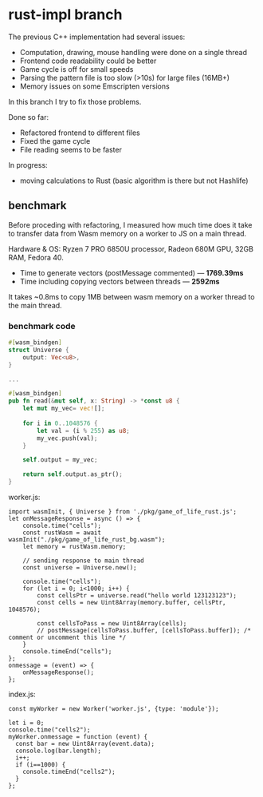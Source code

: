 # rust-impl branch
The previous C++ implementation had several issues:
* Computation, drawing, mouse handling were done on a single thread
* Frontend code readability could be better
* Game cycle is off for small speeds
* Parsing the pattern file is too slow (>10s) for large files (16MB+)
* Memory issues on some Emscripten versions

In this branch I try to fix those problems.

Done so far:
* Refactored frontend to different files
* Fixed the game cycle
* File reading seems to be faster

In progress:
* moving calculations to Rust (basic algorithm is there but not Hashlife)

## benchmark
Before proceding with refactoring, I measured how much time does it take to transfer data from Wasm memory on a worker to JS on a main thread.

Hardware & OS: Ryzen 7 PRO 6850U processor, Radeon 680M GPU, 32GB RAM, Fedora 40.

* Time to generate vectors (postMessage commented) &mdash; **1769.39ms**
* Time including copying vectors between threads &mdash; **2592ms**

It takes ~0.8ms to copy 1MB between wasm memory on a worker thread to the main thread.


### benchmark code
```lib.rs
#[wasm_bindgen]
struct Universe {
    output: Vec<u8>,  
}

...

#[wasm_bindgen]
pub fn read(&mut self, x: String) -> *const u8 { 
    let mut my_vec= vec![];
    
    for i in 0..1048576 {
        let val = (i % 255) as u8;
        my_vec.push(val);
    }

    self.output = my_vec;

    return self.output.as_ptr();
}
```

worker.js:
```
import wasmInit, { Universe } from './pkg/game_of_life_rust.js';
let onMessageResponse = async () => {
    console.time("cells");
    const rustWasm = await wasmInit("./pkg/game_of_life_rust_bg.wasm");
    let memory = rustWasm.memory;
    
    // sending response to main thread
    const universe = Universe.new();
    
    console.time("cells");
    for (let i = 0; i<1000; i++) {
        const cellsPtr = universe.read("hello world 123123123");
        const cells = new Uint8Array(memory.buffer, cellsPtr, 1048576);
        
        const cellsToPass = new Uint8Array(cells);
        // postMessage(cellsToPass.buffer, [cellsToPass.buffer]); /* comment or uncomment this line */
    }
    console.timeEnd("cells");
};
onmessage = (event) => {
    onMessageResponse();
};
```


index.js:
```
const myWorker = new Worker('worker.js', {type: 'module'});

let i = 0;
console.time("cells2");
myWorker.onmessage = function (event) {
  const bar = new Uint8Array(event.data);
  console.log(bar.length);
  i++;
  if (i==1000) {
    console.timeEnd("cells2");
  }
};
```

